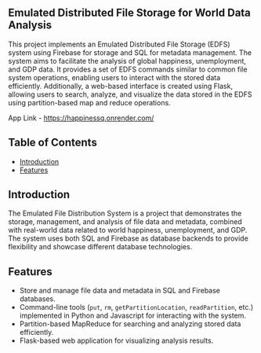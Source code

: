 ## Emulated Distributed File Storage for World Data Analysis
This project implements an Emulated Distributed File Storage (EDFS) system using Firebase for storage and SQL for metadata management. The system aims to facilitate the analysis of global happiness, unemployment, and GDP data. It provides a set of EDFS commands similar to common file system operations, enabling users to interact with the stored data efficiently. Additionally, a web-based interface is created using Flask, allowing users to search, analyze, and visualize the data stored in the EDFS using partition-based map and reduce operations.

App Link - https://happinessq.onrender.com/

## Table of Contents
- [Introduction](#introduction)
- [Features](#features)


## Introduction

The Emulated File Distribution System is a project that demonstrates the storage, management, and analysis of file data and metadata, combined with real-world data related to world happiness, unemployment, and GDP. The system uses both SQL and Firebase as database backends to provide flexibility and showcase different database technologies.

## Features

- Store and manage file data and metadata in SQL and Firebase databases.
- Command-line tools (`put`, `rm`, `getPartitionLocation`, `readPartition`, etc.) implemented in Python and Javascript for interacting with the system.
- Partition-based MapReduce for searching and analyzing stored data efficiently.
- Flask-based web application for visualizing analysis results.
 
